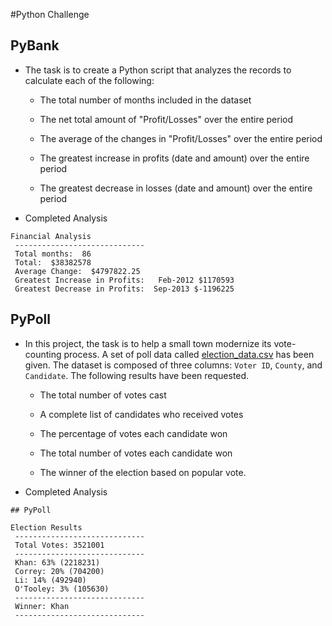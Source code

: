 #Python Challenge

## PyBank


* The task is to create a Python script that analyzes the records to calculate each of the following:

  * The total number of months included in the dataset

  * The net total amount of "Profit/Losses" over the entire period

  * The average of the changes in "Profit/Losses" over the entire period

  * The greatest increase in profits (date and amount) over the entire period

  * The greatest decrease in losses (date and amount) over the entire period

* Completed Analysis 

```text
Financial Analysis
 ----------------------------- 
 Total months:  86 
 Total:  $38382578 
 Average Change:  $4797822.25 
 Greatest Increase in Profits:   Feb-2012 $1170593 
 Greatest Decrease in Profits:  Sep-2013 $-1196225 
```


## PyPoll


* In this project, the task is to help a small town modernize its vote-counting process. A set of poll data called [election_data.csv](PyPoll/Resources/election_data.csv) has been given. The dataset is composed of three columns: `Voter ID`, `County`, and `Candidate`. The following results have been requested.

  * The total number of votes cast

  * A complete list of candidates who received votes

  * The percentage of votes each candidate won

  * The total number of votes each candidate won

  * The winner of the election based on popular vote.

* Completed Analysis 

```text
## PyPoll

Election Results 
 ----------------------------- 
 Total Votes: 3521001 
 ----------------------------- 
 Khan: 63% (2218231) 
 Correy: 20% (704200)
 Li: 14% (492940) 
 O'Tooley: 3% (105630) 
 ----------------------------- 
 Winner: Khan 
 -----------------------------
```



